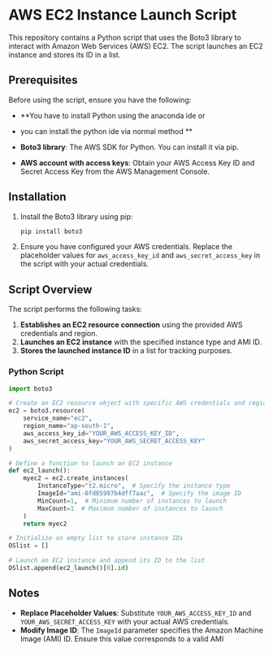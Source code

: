# AWS EC2 Instance Launch Script

This repository contains a Python script that uses the Boto3 library to interact with Amazon Web Services (AWS) EC2. The script launches an EC2 instance and stores its ID in a list.

## Prerequisites

Before using the script, ensure you have the following:

- **You have to install Python using the anaconda ide
 or
- you can install the python ide via normal method **

- **Boto3 library**: The AWS SDK for Python. You can install it via pip.

-  **AWS account with access keys**: Obtain your AWS Access Key ID and Secret Access Key from the AWS Management Console.

## Installation

1. Install the Boto3 library using pip:
   ```bash
   pip install boto3
   ```

2. Ensure you have configured your AWS credentials. Replace the placeholder values for `aws_access_key_id` and `aws_secret_access_key` in the script with your actual credentials.

## Script Overview

The script performs the following tasks:

1. **Establishes an EC2 resource connection** using the provided AWS credentials and region.
2. **Launches an EC2 instance** with the specified instance type and AMI ID.
3. **Stores the launched instance ID** in a list for tracking purposes.

### Python Script

```python
import boto3

# Create an EC2 resource object with specific AWS credentials and region
ec2 = boto3.resource(
    service_name="ec2",
    region_name="ap-south-1",
    aws_access_key_id="YOUR_AWS_ACCESS_KEY_ID",
    aws_secret_access_key="YOUR_AWS_SECRET_ACCESS_KEY"
)

# Define a function to launch an EC2 instance
def ec2_launch():
    myec2 = ec2.create_instances(
        InstanceType="t2.micro",  # Specify the instance type
        ImageId="ami-0fd05997b4dff7aac",  # Specify the image ID
        MinCount=1,  # Minimum number of instances to launch
        MaxCount=1  # Maximum number of instances to launch
    )
    return myec2

# Initialize an empty list to store instance IDs
OSlist = []

# Launch an EC2 instance and append its ID to the list
OSlist.append(ec2_launch()[0].id)
```

## Notes

- **Replace Placeholder Values**: Substitute `YOUR_AWS_ACCESS_KEY_ID` and `YOUR_AWS_SECRET_ACCESS_KEY` with your actual AWS credentials.
- **Modify Image ID**: The `ImageId` parameter specifies the Amazon Machine Image (AMI) ID. Ensure this value corresponds to a valid AMI 
